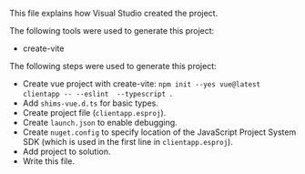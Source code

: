 This file explains how Visual Studio created the project.

The following tools were used to generate this project:
- create-vite

The following steps were used to generate this project:
- Create vue project with create-vite: `npm init --yes vue@latest clientapp -- --eslint  --typescript `.
- Add `shims-vue.d.ts` for basic types.
- Create project file (`clientapp.esproj`).
- Create `launch.json` to enable debugging.
- Create `nuget.config` to specify location of the JavaScript Project System SDK (which is used in the first line in `clientapp.esproj`).
- Add project to solution.
- Write this file.
